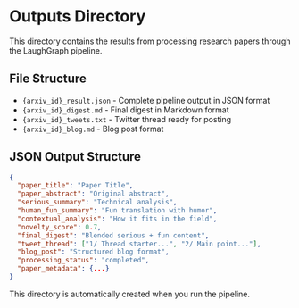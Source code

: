 # Outputs Directory

This directory contains the results from processing research papers through the LaughGraph pipeline.

## File Structure

- `{arxiv_id}_result.json` - Complete pipeline output in JSON format
- `{arxiv_id}_digest.md` - Final digest in Markdown format  
- `{arxiv_id}_tweets.txt` - Twitter thread ready for posting
- `{arxiv_id}_blog.md` - Blog post format

## JSON Output Structure

```json
{
  "paper_title": "Paper Title",
  "paper_abstract": "Original abstract",
  "serious_summary": "Technical analysis",
  "human_fun_summary": "Fun translation with humor",
  "contextual_analysis": "How it fits in the field", 
  "novelty_score": 0.7,
  "final_digest": "Blended serious + fun content",
  "tweet_thread": ["1/ Thread starter...", "2/ Main point..."],
  "blog_post": "Structured blog format",
  "processing_status": "completed",
  "paper_metadata": {...}
}
```

This directory is automatically created when you run the pipeline.
